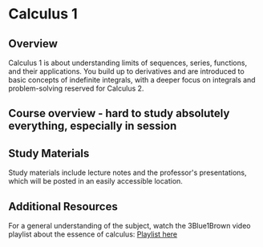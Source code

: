 # Calculus 1

## Overview
Calculus 1 is about understanding limits of sequences, series, functions, and their applications. You build up to derivatives and are introduced to basic concepts of indefinite integrals, with a deeper focus on integrals and problem-solving reserved for Calculus 2.

## Course overview - hard to study absolutely everything, especially in session 

## Study Materials
Study materials include lecture notes and the professor's presentations, which will be posted in an easily accessible location.

## Additional Resources
For a general understanding of the subject, watch the 3Blue1Brown video playlist about the essence of calculus: [Playlist here](https://youtu.be/WUvTyaaNkzM?si=xIQ7rKAmK9ZT_GhM)
